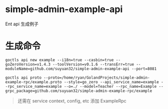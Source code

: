 # simple-admin-example-api
Ent api 生成例子

# 生成命令

```shell
goctls api new example --i18n=true --casbin=true --goZeroVersion=v1.4.3 --toolVersion=v0.1.6 --transErr=true --moduleName=github.com/suyuan32/simple-admin-example-api --port=8081

goctls api proto --proto=/home/ryan/GolandProjects/simple-admin-example-rpc/example.proto --style=go_zero --api_service_name=example --rpc_service_name=example --o=./ --model=Teacher --rpc_name=Example --grpc_package=github.com/suyuan32/simple-admin-example-rpc/example

```

> 还需在 service context, config, etc 添加 ExampleRpc